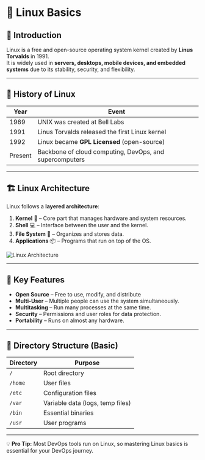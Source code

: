 # 🐧 Linux Basics

## 📌 Introduction
Linux is a free and open-source operating system kernel created by **Linus Torvalds** in 1991.  
It is widely used in **servers, desktops, mobile devices, and embedded systems** due to its stability, security, and flexibility.

---

## 📜 History of Linux
| Year | Event |
|------|-------|
| 1969 | UNIX was created at Bell Labs |
| 1991 | Linus Torvalds released the first Linux kernel |
| 1992 | Linux became **GPL Licensed** (open-source) |
| Present | Backbone of cloud computing, DevOps, and supercomputers |

---

## 🏗 Linux Architecture
Linux follows a **layered architecture**:

1. **Kernel** 🧠 – Core part that manages hardware and system resources.
2. **Shell** 💻 – Interface between the user and the kernel.
3. **File System** 📂 – Organizes and stores data.
4. **Applications** 📦 – Programs that run on top of the OS.

![Linux Architecture](https://upload.wikimedia.org/wikipedia/commons/9/9d/Linux_kernel_and_GNU_system_components.svg)

---

## 🔑 Key Features
- **Open Source** – Free to use, modify, and distribute
- **Multi-User** – Multiple people can use the system simultaneously.
- **Multitasking** – Run many processes at the same time.
- **Security** – Permissions and user roles for data protection.
- **Portability** – Runs on almost any hardware.

---

## 📂 Directory Structure (Basic)
| Directory | Purpose |
|-----------|---------|
| `/` | Root directory |
| `/home` | User files |
| `/etc` | Configuration files |
| `/var` | Variable data (logs, temp files) |
| `/bin` | Essential binaries |
| `/usr` | User programs |

---

💡 **Pro Tip:** Most DevOps tools run on Linux, so mastering Linux basics is essential for your DevOps journey.

